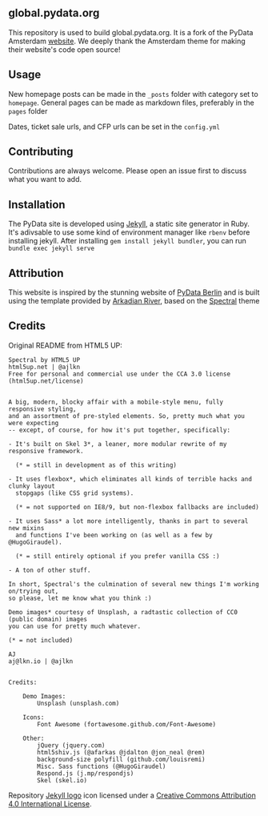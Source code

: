 ## global.pydata.org

This repository is used to build global.pydata.org. It is a fork of the PyData
Amsterdam [website](https://amsterdam.pydata.org). We deeply thank the
Amsterdam theme for making their website's code open source!

## Usage

New homepage posts can be made in the `_posts` folder with category set to `homepage`. General pages can be made as markdown files, preferably in the `pages` folder

Dates, ticket sale urls, and CFP urls can be set in the `config.yml`

## Contributing

Contributions are always welcome. Please open an issue first to discuss what you want to add.

## Installation

The PyData site is developed using [Jekyll](https://jekyllrb.com), a static site generator in Ruby. It's adivsable to use some kind of environment manager like `rbenv` before installing jekyll. After installing `gem install jekyll bundler`, you can run `bundle exec jekyll serve`

## Attribution

This website is inspired by the stunning website of [PyData Berlin](https://berlin.pydata.org) and is built using the template provided by [Arkadian River](https://github.com/arkadianriver/arkadianriver.com), based on the [Spectral](http://html5up.net/spectral) theme

## Credits

Original README from HTML5 UP:

```
Spectral by HTML5 UP
html5up.net | @ajlkn
Free for personal and commercial use under the CCA 3.0 license (html5up.net/license)


A big, modern, blocky affair with a mobile-style menu, fully responsive styling,
and an assortment of pre-styled elements. So, pretty much what you were expecting
-- except, of course, for how it's put together, specifically:

- It's built on Skel 3*, a leaner, more modular rewrite of my responsive framework.

  (* = still in development as of this writing)

- It uses flexbox*, which eliminates all kinds of terrible hacks and clunky layout
  stopgaps (like CSS grid systems).

  (* = not supported on IE8/9, but non-flexbox fallbacks are included)

- It uses Sass* a lot more intelligently, thanks in part to several new mixins
  and functions I've been working on (as well as a few by @HugoGiraudel).

  (* = still entirely optional if you prefer vanilla CSS :)

- A ton of other stuff.

In short, Spectral's the culmination of several new things I'm working on/trying out,
so please, let me know what you think :)

Demo images* courtesy of Unsplash, a radtastic collection of CC0 (public domain) images
you can use for pretty much whatever.

(* = not included)

AJ
aj@lkn.io | @ajlkn


Credits:

	Demo Images:
		Unsplash (unsplash.com)

	Icons:
		Font Awesome (fortawesome.github.com/Font-Awesome)

	Other:
		jQuery (jquery.com)
		html5shiv.js (@afarkas @jdalton @jon_neal @rem)
		background-size polyfill (github.com/louisremi)
		Misc. Sass functions (@HugoGiraudel)
		Respond.js (j.mp/respondjs)
		Skel (skel.io)

```

Repository [Jekyll logo](https://github.com/jekyll/brand) icon licensed under a [Creative Commons Attribution 4.0 International License](http://choosealicense.com/licenses/cc-by-4.0/).
